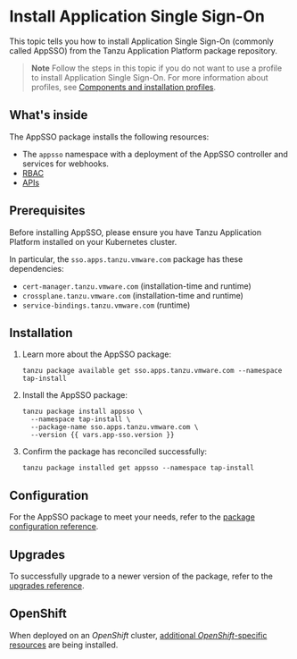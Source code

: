 # Install Application Single Sign-On

This topic tells you how to install Application Single Sign-On (commonly called AppSSO) 
from the Tanzu Application Platform package repository.

>**Note** Follow the steps in this topic if you do not want to use a profile to install Application Single Sign-On.
For more information about profiles, see [Components and installation profiles](../../../about-package-profiles.hbs.md).

## What's inside

The AppSSO package installs the following resources:

- The `appsso` namespace with a deployment of the AppSSO controller and services for webhooks.
- [RBAC](../../reference/rbac.hbs.md)
- [APIs](../../reference/api/index.hbs.md)

## Prerequisites

Before installing AppSSO, please ensure you have Tanzu Application Platform
installed on your Kubernetes cluster.

In particular, the `sso.apps.tanzu.vmware.com` package has these dependencies:

* `cert-manager.tanzu.vmware.com` (installation-time and runtime)
* `crossplane.tanzu.vmware.com` (installation-time and runtime)
* `service-bindings.tanzu.vmware.com` (runtime)

## Installation

1. Learn more about the AppSSO package:

   ```shell
   tanzu package available get sso.apps.tanzu.vmware.com --namespace tap-install
   ```

1. Install the AppSSO package:

   ```shell
   tanzu package install appsso \
     --namespace tap-install \
     --package-name sso.apps.tanzu.vmware.com \
     --version {{ vars.app-sso.version }}
   ```

1. Confirm the package has reconciled successfully:

   ```shell
   tanzu package installed get appsso --namespace tap-install
   ```

## Configuration

For the AppSSO package to meet your needs, refer to the [package configuration
reference](../../reference/package-configuration.hbs.md).

## Upgrades

To successfully upgrade to a newer version of the package, refer to the
[upgrades reference](../../reference/upgrades.hbs.md).

## OpenShift

When deployed on an _OpenShift_ cluster, [additional _OpenShift_-specific
resources](../../reference/openshift.hbs.md) are being installed.

